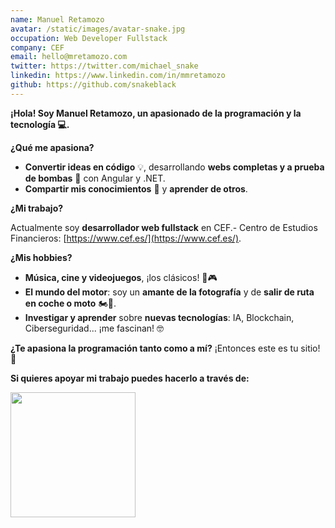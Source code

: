 ```yaml
---
name: Manuel Retamozo
avatar: /static/images/avatar-snake.jpg
occupation: Web Developer Fullstack
company: CEF
email: hello@mretamozo.com
twitter: https://twitter.com/michael_snake
linkedin: https://www.linkedin.com/in/mmretamozo
github: https://github.com/snakeblack
---
```


**¡Hola! Soy Manuel Retamozo, un **apasionado de la programación y la tecnología** 💻.**

**¿Qué me apasiona?**

- **Convertir ideas en código** 💡, desarrollando **webs completas y a prueba de bombas** 💪 con Angular y .NET.
- **Compartir mis conocimientos** 🤝 y **aprender de otros**.

**¿Mi trabajo?**

Actualmente soy **desarrollador web fullstack** en CEF.- Centro de Estudios Financieros: [https://www.cef.es/](https://www.cef.es/).

**¿Mis hobbies?**

- **Música, cine y videojuegos**, ¡los clásicos! 🍿🎮
- **El mundo del motor**: soy un **amante de la fotografía** y de **salir de ruta en coche o moto** 🏍️🚗.
- **Investigar y aprender** sobre **nuevas tecnologías**: IA, Blockchain, Ciberseguridad... ¡me fascinan! 🤓

**¿Te apasiona la programación tanto como a mí?** ¡Entonces este es tu sitio! 🤝

**Si quieres apoyar mi trabajo puedes hacerlo a través de:**

<a href="https://www.buymeacoffee.com/mretamozo"><img src="https://cdn.buymeacoffee.com/buttons/v2/default-yellow.png" width="200" /></a>
